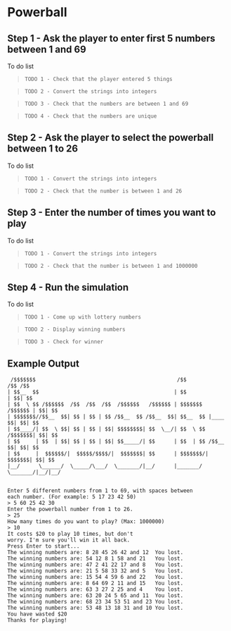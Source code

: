 # Powerball

## Step 1 - Ask the player to enter first 5 numbers between 1 and 69

To do list

> `TODO 1 - Check that the player entered 5 things` 

> `TODO 2 - Convert the strings into integers` 

> `TODO 3 - Check that the numbers are between 1 and 69` 

> `TODO 4 - Check that the numbers are unique` 




## Step 2 - Ask the player to select the powerball between 1 to 26

To do list

> `TODO 1 - Convert the strings into integers` 

> `TODO 2 - Check that the number is between 1 and 26` 


## Step 3 - Enter the number of times you want to play


To do list

> `TODO 1 - Convert the strings into integers` 

> `TODO 2 - Check that the number is between 1 and 1000000` 

## Step 4 - Run the simulation

To do list

> `TODO 1 - Come up with lottery numbers` 

> `TODO 2 - Display winning numbers`

> `TODO 3 - Check for winner`

## Example Output

```
 /$$$$$$$                                             /$$                 /$$ /$$
| $$__  $$                                           | $$                | $$| $$
| $$  \ $$ /$$$$$$  /$$  /$$  /$$  /$$$$$$   /$$$$$$ | $$$$$$$   /$$$$$$ | $$| $$
| $$$$$$$//$$__  $$| $$ | $$ | $$ /$$__  $$ /$$__  $$| $$__  $$ |____  $$| $$| $$
| $$____/| $$  \ $$| $$ | $$ | $$| $$$$$$$$| $$  \__/| $$  \ $$  /$$$$$$$| $$| $$
| $$     | $$  | $$| $$ | $$ | $$| $$_____/| $$      | $$  | $$ /$$__  $$| $$| $$
| $$     |  $$$$$$/|  $$$$$/$$$$/|  $$$$$$$| $$      | $$$$$$$/|  $$$$$$$| $$| $$
|__/      \______/  \_____/\___/  \_______/|__/      |_______/  \_______/|__/|__/
                                                                                

Enter 5 different numbers from 1 to 69, with spaces between
each number. (For example: 5 17 23 42 50)
> 5 60 25 42 30
Enter the powerball number from 1 to 26.
> 25
How many times do you want to play? (Max: 1000000)
> 10
It costs $20 to play 10 times, but don't
worry. I'm sure you'll win it all back.
Press Enter to start...
The winning numbers are: 8 28 45 26 42 and 12  You lost.
The winning numbers are: 54 12 8 1 58 and 21   You lost.
The winning numbers are: 47 2 41 22 17 and 8   You lost.
The winning numbers are: 21 5 58 33 32 and 5   You lost.
The winning numbers are: 15 54 4 59 6 and 22   You lost.
The winning numbers are: 8 64 69 2 11 and 15   You lost.
The winning numbers are: 63 3 27 2 25 and 4    You lost.
The winning numbers are: 63 20 24 5 65 and 11  You lost.
The winning numbers are: 68 23 34 53 51 and 23 You lost.
The winning numbers are: 53 48 13 18 31 and 10 You lost.
You have wasted $20
Thanks for playing!

```